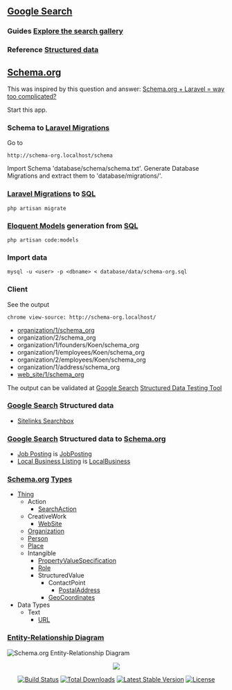 ## [Google Search](https://developers.google.com/search)

### Guides [Explore the search gallery](https://developers.google.com/search/docs/guides/search-gallery)
### Reference [Structured data](https://developers.google.com/search/docs/data-types/article)

## [Schema.org](https://schema.org)

This was inspired by this question and answer: [Schema.org + Laravel = way too complicated?
](https://stackoverflow.com/questions/33193525/schema-org-laravel-way-too-complicated)

Start this app.

### Schema to [Laravel Migrations](https://laravel.com/docs/master/migrations)

Go to

```
http://schema-org.localhost/schema
```

Import Schema 'database/schema/schema.txt'. Generate Database Migrations and extract them to 'database/migrations/'.

### [Laravel Migrations](https://laravel.com/docs/master/migrations) to [SQL](https://en.wikipedia.org/wiki/SQL)

```
php artisan migrate
```

### [Eloquent Models](https://laravel.com/docs/master/eloquent) generation from [SQL](https://en.wikipedia.org/wiki/SQL)

```
php artisan code:models
```

### Import data

```
mysql -u <user> -p <dbname> < database/data/schema-org.sql
```

### Client

See the output

```chrome view-source: http://schema-org.localhost/```
- [organization/1/schema_org](https://raw.githubusercontent.com/noud/schema-org/master/database/output/duodeka.organization.json)
- organization/2/schema_org
- organization/1/founders/Koen/schema_org
- organization/1/employees/Koen/schema_org
- organization/2/employees/Koen/schema_org
- organization/1/address/schema_org
- [web_site/1/schema_org](https://raw.githubusercontent.com/noud/schema-org/master/database/output/duodeka.website.json)

The output can be validated at [Google Search](https://developers.google.com/search) [Structured Data Testing Tool](https://search.google.com/structured-data/testing-tool)

### [Google Search](https://developers.google.com/search) Structured data

- [Sitelinks Searchbox](https://developers.google.com/search/docs/data-types/sitelinks-searchbox)

### [Google Search](https://developers.google.com/search) Structured data to [Schema.org](https://schema.org)

- [Job Posting](https://developers.google.com/search/docs/data-types/job-posting) is [JobPosting](https://schema.org/JobPosting)
- [Local Business Listing](https://developers.google.com/search/docs/data-types/local-business) is [LocalBusiness](https://schema.org/LocalBusiness)

### [Schema.org](https://schema.org) [Types](https://schema.org/docs/full.html)

- [Thing](https://schema.org/Thing)
    - Action
        - [SearchAction](https://schema.org/SearchAction)
    - CreativeWork
        - [WebSite](https://schema.org/WebSite)
    - [Organization](https://schema.org/Organization)
    - [Person](https://schema.org/Person)
    - [Place](https://schema.org/Place)
    - Intangible
        - [PropertyValueSpecification](https://schema.org/PropertyValueSpecification)
        - [Role](https://schema.org/Role)
        - StructuredValue
            - ContactPoint
                - [PostalAddress](https://schema.org/PostalAddress)
            - [GeoCoordinates](https://schema.org/GeoCoordinates)
- Data Types
    - Text
        - [URL](https://schema.org/URL)

### [Entity-Relationship Diagram](https://en.wikipedia.org/wiki/Entity–relationship_model)

![Schema.org Entity-Relationship Diagram](./docs/erd.png?raw=true "Schema.org Entity-Relationship Diagram")

<p align="center"><img src="https://laravel.com/assets/img/components/logo-laravel.svg"></p>

<p align="center">
<a href="https://travis-ci.org/laravel/framework"><img src="https://travis-ci.org/laravel/framework.svg" alt="Build Status"></a>
<a href="https://packagist.org/packages/laravel/framework"><img src="https://poser.pugx.org/laravel/framework/d/total.svg" alt="Total Downloads"></a>
<a href="https://packagist.org/packages/laravel/framework"><img src="https://poser.pugx.org/laravel/framework/v/stable.svg" alt="Latest Stable Version"></a>
<a href="https://packagist.org/packages/laravel/framework"><img src="https://poser.pugx.org/laravel/framework/license.svg" alt="License"></a>
</p>